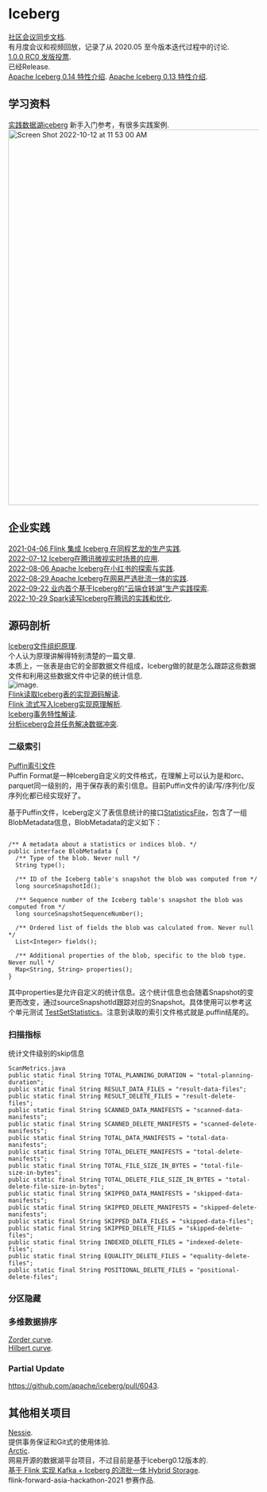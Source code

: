 # Iceberg

[社区会议同步文档](https://docs.google.com/document/d/1YuGhUdukLP5gGiqCbk0A5_Wifqe2CZWgOd3TbhY3UQg/edit).  
有月度会议和视频回放，记录了从 2020.05 至今版本迭代过程中的讨论.  
[1.0.0 RC0 发版投票](https://lists.apache.org/thread/cr53bdjssovscf79wzhjck9cqs7pt6y3).     
已经Release.   
[Apache Iceberg 0.14 特性介绍](https://mp.weixin.qq.com/s/AZxNAe9pXpLYyx5BlG35bw). 
[Apache Iceberg 0.13 特性介绍](https://mp.weixin.qq.com/s/n5YmWEwyEf5nFVGxSjJUxA).  

## 学习资料
[实践数据湖iceberg](https://blog.csdn.net/spark_dev/category_11588525.html) 新手入门参考，有很多实践案例.  
<img width="756" alt="Screen Shot 2022-10-12 at 11 53 00 AM" src="https://user-images.githubusercontent.com/38547014/195246091-09b60c59-5895-40b8-84c5-a8299031090d.png">


## 企业实践
[2021-04-06 Flink 集成 Iceberg 在同程艺龙的生产实践](https://mp.weixin.qq.com/s/PvW6KAL6Z8_0-PIDX2blfw).   
[2022-07-12 Iceberg在腾讯微视实时场景的应用](https://mp.weixin.qq.com/s/aEhZJUXOmNilHuImf7KB0A).  
[2022-08-06 Apache Iceberg在小红书的探索与实践](https://mp.weixin.qq.com/s/rw3iKYiHoGvTQG04nK0Y8w).  
[2022-08-29 Apache Iceberg在网易严选批流一体的实践](https://mp.weixin.qq.com/s/Ui2WRyu2eV3gqTh-kyGupw).  
[2022-09-22 业内首个基于Iceberg的“云端仓转湖”生产实践探索](https://mp.weixin.qq.com/s/v-VKjt_kDCXh3fj5Xvm_dQ).  
[2022-10-29 Spark读写Iceberg在腾讯的实践和优化](https://mp.weixin.qq.com/s/KK0pMt40dMOWevF8t6pdtw).  

## 源码剖析

[Iceberg文件组织原理](https://mp.weixin.qq.com/s/QE-odbd5O2LBFg3RU1gJPQ).  
个人认为原理讲解得特别清楚的一篇文章.   
本质上，一张表是由它的全部数据文件组成，Iceberg做的就是怎么跟踪这些数据文件和利用这些数据文件中记录的统计信息.     
![image](https://user-images.githubusercontent.com/38547014/194792347-94c3a321-c3a5-4e6d-b641-5f8e829a3b62.png).    
[Flink读取Iceberg表的实现源码解读](https://mp.weixin.qq.com/s/-rgbEyIteqx8txXuKOy4lw).     
[Flink 流式写入Iceberg实现原理解析](https://mp.weixin.qq.com/s/jIcQbpj1OtQ71m6YFCItng).   
[Iceberg事务特性解读](https://mp.weixin.qq.com/s/ppDm1SzmfHKDd585i6TGZQ).  
[分析iceberg合并任务解决数据冲突](https://zhuanlan.zhihu.com/p/506740221).   

### 二级索引
[Puffin索引文件](https://iceberg.apache.org/puffin-spec/)  
Puffin Format是一种Iceberg自定义的文件格式，在理解上可以认为是和orc、parquet同一级别的，用于保存表的索引信息。目前Puffin文件的读/写/序列化/反序列化都已经实现好了。  

基于Puffin文件，Iceberg定义了表信息统计的接口[StatisticsFile](https://github.com/apache/iceberg/blob/master/api/src/main/java/org/apache/iceberg/StatisticsFile.java)，包含了一组BlobMetadata信息，BlobMetadata的定义如下：
```

/** A metadata about a statistics or indices blob. */
public interface BlobMetadata {
  /** Type of the blob. Never null */
  String type();

  /** ID of the Iceberg table's snapshot the blob was computed from */
  long sourceSnapshotId();

  /** Sequence number of the Iceberg table's snapshot the blob was computed from */
  long sourceSnapshotSequenceNumber();

  /** Ordered list of fields the blob was calculated from. Never null */
  List<Integer> fields();

  /** Additional properties of the blob, specific to the blob type. Never null */
  Map<String, String> properties();
}

```
其中properties是允许自定义的统计信息。这个统计信息也会随着Snapshot的变更而改变，通过sourceSnapshotId跟踪对应的Snapshot。具体使用可以参考这个单元测试
[TestSetStatistics](https://github.com/apache/iceberg/blob/master/core/src/test/java/org/apache/iceberg/TestSetStatistics.java)。注意到读取的索引文件格式就是.puffin结尾的。  

### 扫描指标
统计文件级别的skip信息
```
ScanMetrics.java
public static final String TOTAL_PLANNING_DURATION = "total-planning-duration";
public static final String RESULT_DATA_FILES = "result-data-files";
public static final String RESULT_DELETE_FILES = "result-delete-files";
public static final String SCANNED_DATA_MANIFESTS = "scanned-data-manifests";
public static final String SCANNED_DELETE_MANIFESTS = "scanned-delete-manifests";
public static final String TOTAL_DATA_MANIFESTS = "total-data-manifests";
public static final String TOTAL_DELETE_MANIFESTS = "total-delete-manifests";
public static final String TOTAL_FILE_SIZE_IN_BYTES = "total-file-size-in-bytes";
public static final String TOTAL_DELETE_FILE_SIZE_IN_BYTES = "total-delete-file-size-in-bytes";
public static final String SKIPPED_DATA_MANIFESTS = "skipped-data-manifests";
public static final String SKIPPED_DELETE_MANIFESTS = "skipped-delete-manifests";
public static final String SKIPPED_DATA_FILES = "skipped-data-files";
public static final String SKIPPED_DELETE_FILES = "skipped-delete-files";
public static final String INDEXED_DELETE_FILES = "indexed-delete-files";
public static final String EQUALITY_DELETE_FILES = "equality-delete-files";
public static final String POSITIONAL_DELETE_FILES = "positional-delete-files";

```

### 分区隐藏

### 多维数据排序
[Zorder curve](https://iceberg.apache.org/docs/latest/spark-procedures/#rewrite_data_files).  
[Hilbert curve](https://github.com/apache/iceberg/pull/5824).  

### Partial Update
https://github.com/apache/iceberg/pull/6043.  

## 其他相关项目
[Nessie](https://github.com/projectnessie/nessie).        
提供事务保证和Git式的使用体验.  
[Arctic](https://github.com/NetEase/arctic).    
网易开源的数据湖平台项目，不过目前是基于Iceberg0.12版本的.   
[基于 Flink 实现 Kafka + Iceberg 的流批一体 Hybrid Storage](https://github.com/flink-china/flink-forward-asia-hackathon-2021/issues/28).  
flink-forward-asia-hackathon-2021 参赛作品.  
